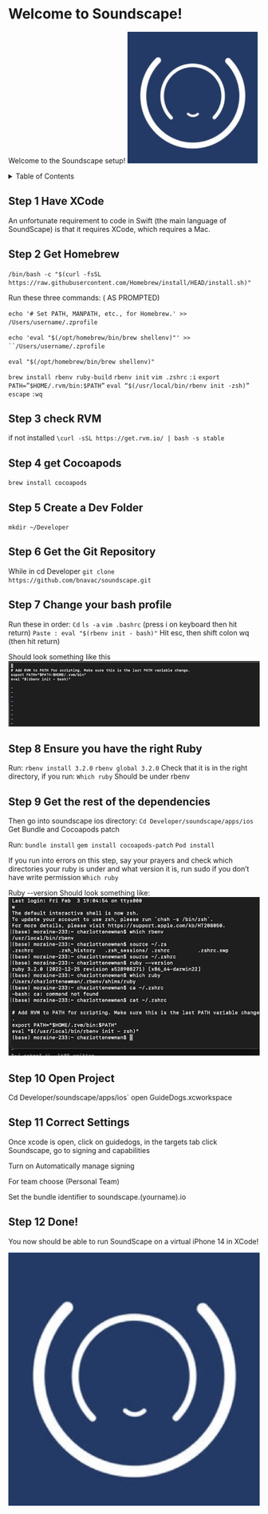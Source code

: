 
# Welcome to Soundscape!

Welcome to the Soundscape setup!
![SmallLogo]

<!-- TABLE OF CONTENTS -->
<details>
  <summary>Table of Contents</summary>
  <ol>
    <li><a href="#step-1">Step 1</a></li>
    <li><a href="#step-2">Step 2</a> </li>
    <li><a href="#step-3">Step 3</a></li>
    <li><a href="#step-4">Step 4</a></li>
    <li><a href="#step-5">Step 5</a></li>
    <li><a href="#step-6">Step 6</a></li>
    <li><a href="#step-7"> Step 7</a> </li>
    <li><a href="#step-8">Step 8</a></li>
    <li><a href="#step-9">Step 9</a></li>
    <li><a href="#step-10">Step 10 </a></li>
    <li><a href="#step-11">Step 11</a></li>
    <li><a href="#step-12">Step 12</a> </li>
  </ol>
</details>


## Step 1 Have XCode
An unfortunate requirement to code in Swift (the main language of SoundScape) is that it requires XCode, which requires a Mac.
## Step 2 Get Homebrew
`/bin/bash -c "$(curl -fsSL https://raw.githubusercontent.com/Homebrew/install/HEAD/install.sh)"`

Run these three commands: ( AS PROMPTED)

`echo '# Set PATH, MANPATH, etc., for Homebrew.' >>` `/Users/username/.zprofile`

`echo 'eval "$(/opt/homebrew/bin/brew shellenv)"' >> ``/Users/username/.zprofile`

`eval "$(/opt/homebrew/bin/brew shellenv)"`

`brew install rbenv ruby-build`
`rbenv init`
`vim .zshrc`
`:i`
`export PATH=”$HOME/.rvm/bin:$PATH”`
`eval “$(/usr/local/bin/rbenv init -zsh)”`
`escape`
`:wq`
## Step 3 check RVM
if not installed 
`\curl -sSL https://get.rvm.io/ | bash -s stable` 
## Step 4 get Cocoapods
`brew install cocoapods`
## Step 5 Create a Dev Folder
`mkdir ~/Developer`
## Step 6 Get the Git Repository
While in cd Developer
`git clone https://github.com/bnavac/soundscape.git`
## Step 7 Change your bash profile
Run these in order:
`Cd`
`ls -a`
`vim .bashrc`
(press i on keyboard then hit return)
`Paste : eval "$(rbenv init - bash)"`
Hit esc, then shift colon
wq (then hit return)

Should look something like this
![step_7]
## Step 8 Ensure you have the right Ruby
Run:
`rbenv install 3.2.0`
`rbenv global 3.2.0`
Check that it is in the right directory, if you run:
`Which ruby`
Should be under rbenv
## Step 9 Get the rest of the dependencies
Then go into soundscape ios directory:
`Cd Developer/soundscape/apps/ios`
Get Bundle and Cocoapods patch

Run:
`bundle install`
`gem install cocoapods-patch`
`Pod install`

If you run into errors on this step, say your prayers and check which directories your ruby is under and what version it is, run sudo if you don’t have write permission
`Which ruby`
  
Ruby --version
Should look something like:
![step_9]
## Step 10 Open Project
  Cd Developer/soundscape/apps/ios`
open GuideDogs.xcworkspace
## Step 11 Correct Settings
Once xcode is open, click on guidedogs, in the targets tab click Soundscape, go to signing and capabilities

Turn on Automatically manage signing

For team choose (Personal Team)

Set the bundle identifier to soundscape.(yourname).io
## Step 12 Done!
You now should be able to run SoundScape on a virtual iPhone 14 in XCode!

![Logo]

[step_7]:images\s7.png
[step_9]:images\s9.png
[Logo]:images\SoundScape.png
[SmallLogo]:images\SoundScapeSmall.png

